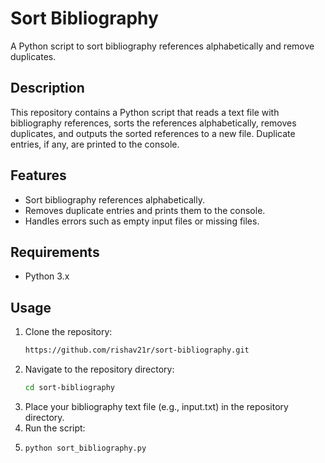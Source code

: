 # Sort Bibliography

A Python script to sort bibliography references alphabetically and remove duplicates.

## Description

This repository contains a Python script that reads a text file with bibliography references, sorts the references alphabetically, removes duplicates, and outputs the sorted references to a new file. Duplicate entries, if any, are printed to the console.

## Features

- Sort bibliography references alphabetically.
- Removes duplicate entries and prints them to the console.
- Handles errors such as empty input files or missing files.

## Requirements

- Python 3.x

## Usage

1. Clone the repository:
   ```bash
   https://github.com/rishav21r/sort-bibliography.git

2. Navigate to the repository directory:
   ```bash
   cd sort-bibliography
3. Place your bibliography text file (e.g., input.txt) in the repository directory.
4. Run the script:
5. ```bash
   python sort_bibliography.py
